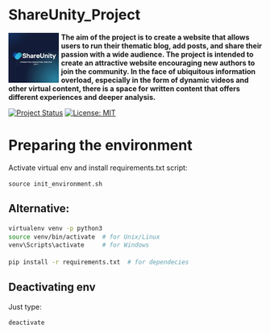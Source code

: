 <h1>ShareUnity_Project </h1>

<div align="left">
  <img title="plan_ahead" src="./assets/ShareUnity_logo.jpg" align="left" width="100" style="padding-right: 0.5ch">
  <p><strong>The aim of the project is to create a website that allows users to run their thematic blog, add posts, and share their passion with a wide audience. The project is intended to create an attractive website encouraging new authors to join the community. In the face of ubiquitous information overload, especially in the form of dynamic videos and other virtual content, there is a space for written content that offers different experiences and deeper analysis.</strong></p>
</div>

[![Project Status](https://www.repostatus.org/badges/latest/wip.svg)](https://www.repostatus.org/#wip)
[![License: MIT](https://img.shields.io/badge/license-MIT-blue)](#license)

# Preparing the environment

Activate virtual env and install requirements.txt script:

`source init_environment.sh`

## Alternative:

```sh
virtualenv venv -p python3
source venv/bin/activate  # for Unix/Linux
venv\Scripts\activate     # for Windows

pip install -r requirements.txt  # for dependecies
```

## Deactivating env
Just type:
```sh
deactivate
```

